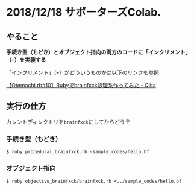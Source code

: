 # 2018/12/18 サポーターズColab.
## やること
**手続き型（もどき）とオブジェクト指向の両方のコードに「インクリメント」（`+`）を実装する**

「インクリメント」（`+`）がどういうものかは以下のリンクを参照

[【Otemachi\.rb\#10】Rubyでbrainfxck処理系作ってみた \- Qiita](https://qiita.com/expajp/private/6ed7ac4646ea7792533d)

## 実行の仕方
カレントディレクトリを`brainfxck`にしてからどうぞ

### 手続き型（もどき）
```bash
$ ruby procedural_brainfxck.rb <sample_codes/hello.bf
```

### オブジェクト指向
```
$ ruby objective_brainfxck/brainfxck.rb <../sample_codes/hello.bf
```
